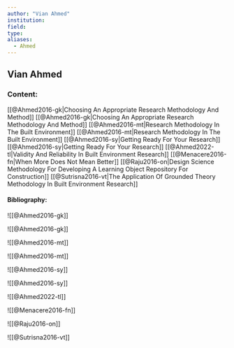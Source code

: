 ```yaml
---
author: "Vian Ahmed"
institution:
field:
type:
aliases:
  - Ahmed
---
```


## Vian Ahmed

### Content:
[[@Ahmed2016-gk|Choosing An Appropriate Research Methodology And Method]]
[[@Ahmed2016-gk|Choosing An Appropriate Research Methodology And Method]]
[[@Ahmed2016-mt|Research Methodology In The Built Environment]]
[[@Ahmed2016-mt|Research Methodology In The Built Environment]]
[[@Ahmed2016-sy|Getting Ready For Your Research]]
[[@Ahmed2016-sy|Getting Ready For Your Research]]
[[@Ahmed2022-tl|Validity And Reliability In Built Environment Research]]
[[@Menacere2016-fn|When More Does Not Mean Better]]
[[@Raju2016-on|Design Science Methodology For Developing A Learning Object Repository For Construction]]
[[@Sutrisna2016-vt|The Application Of Grounded Theory Methodology In Built Environment Research]]

#### Bibliography:

![[@Ahmed2016-gk]]

![[@Ahmed2016-gk]]

![[@Ahmed2016-mt]]

![[@Ahmed2016-mt]]

![[@Ahmed2016-sy]]

![[@Ahmed2016-sy]]

![[@Ahmed2022-tl]]

![[@Menacere2016-fn]]

![[@Raju2016-on]]

![[@Sutrisna2016-vt]]